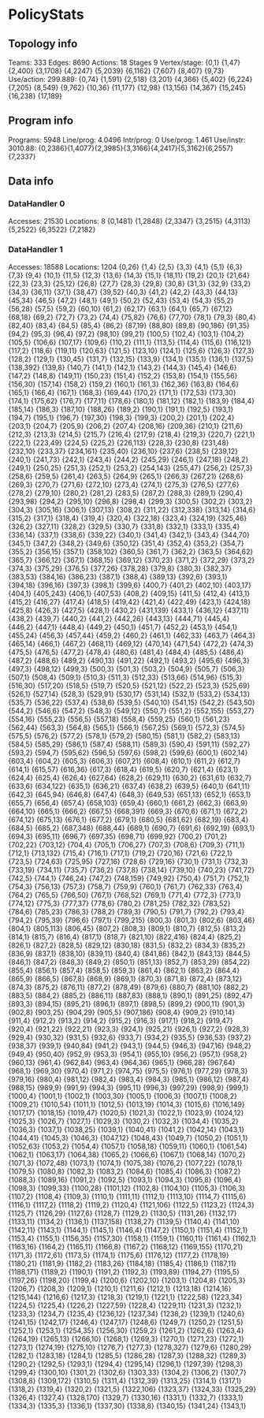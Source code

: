 # PolicyStats
## Topology info
Teams:		333
Edges:		8690
Actions:	18
Stages		9
Vertex/stage:	{0,1} {1,47} {2,400} {3,1708} {4,2247} {5,2039} {6,1162} {7,607} {8,407} {9,73} 
Use/action:	299.889: {0,74} {1,591} {2,518} {3,201} {4,366} {5,402} {6,224} {7,205} {8,549} {9,762} {10,36} {11,177} {12,98} {13,156} {14,367} {15,245} {16,238} {17,189} 

## Program info
Programs:	5948
Line/prog:	4.0496
Intr/prog:	0
Use/prog:	1.461
Use/instr:	3010.88: {0,2386}{1,4077}{2,3985}{3,3166}{4,2417}{5,3162}{6,2557}{7,2337}

## Data info

### DataHandler 0
Accesses:	21530
Locations:	8
{0,1481} {1,2848} {2,3347} {3,2515} {4,3113} {5,2522} {6,3522} {7,2182} 

### DataHandler 1
Accesses:	18588
Locations:	1204
{0,26} {1,4} {2,5} {3,3} {4,1} {5,1} {6,3} {7,3} {9,4} {10,1} {11,5} {12,3} {13,6} {14,3} {15,1} {18,11} {19,2} {20,1} {21,64} {22,3} {23,3} {25,12} {26,8} {27,7} {28,3} {29,8} {30,8} {31,3} {32,9} {33,2} {34,3} {36,11} {37,1} {38,47} {39,52} {40,3} {41,2} {42,2} {43,3} {44,13} {45,34} {46,5} {47,2} {48,1} {49,1} {50,2} {52,43} {53,4} {54,3} {55,2} {56,28} {57,5} {59,2} {60,10} {61,2} {62,17} {63,1} {64,1} {65,7} {67,12} {68,18} {69,2} {72,7} {73,2} {74,4} {75,82} {76,6} {77,70} {78,1} {79,3} {80,4} {82,40} {83,4} {84,5} {85,4} {86,2} {87,19} {88,80} {89,8} {90,186} {91,35} {94,2} {95,3} {96,4} {97,2} {98,10} {99,21} {100,5} {102,4} {103,1} {104,2} {105,5} {106,6} {107,17} {109,6} {110,2} {111,1} {113,5} {114,4} {115,6} {116,121} {117,2} {118,6} {119,11} {120,63} {121,5} {123,10} {124,1} {125,6} {126,3} {127,3} {128,2} {129,1} {130,45} {131,7} {132,15} {133,9} {134,1} {135,1} {136,1} {137,5} {138,392} {139,8} {140,7} {141,1} {142,1} {143,2} {144,3} {145,4} {146,6} {147,2} {148,8} {149,11} {150,23} {151,4} {152,2} {153,8} {154,1} {155,56} {156,30} {157,14} {158,2} {159,2} {160,1} {161,3} {162,36} {163,8} {164,6} {165,1} {166,4} {167,1} {168,3} {169,44} {170,2} {171,1} {172,53} {173,30} {174,1} {175,62} {176,7} {177,11} {178,6} {180,1} {181,12} {182,1} {183,9} {184,4} {185,14} {186,3} {187,10} {188,26} {189,2} {190,1} {191,1} {192,5} {193,1} {194,7} {195,1} {196,7} {197,30} {198,3} {199,3} {200,2} {201,1} {202,4} {203,1} {204,7} {205,9} {206,2} {207,4} {208,16} {209,36} {210,1} {211,6} {212,3} {213,3} {214,5} {215,7} {216,4} {217,9} {218,4} {219,3} {220,7} {221,1} {222,1} {223,49} {224,5} {225,2} {226,113} {228,3} {230,8} {231,48} {232,10} {233,37} {234,161} {235,40} {236,10} {237,6} {238,5} {239,12} {240,1} {241,73} {242,1} {243,4} {244,2} {245,29} {246,1} {247,18} {248,2} {249,1} {250,25} {251,3} {252,1} {253,2} {254,143} {255,47} {256,2} {257,3} {258,6} {259,5} {261,4} {263,5} {264,9} {265,1} {266,3} {267,21} {268,6} {269,3} {270,7} {271,6} {272,10} {273,4} {274,1} {275,3} {276,5} {277,6} {278,2} {279,10} {280,2} {281,2} {283,5} {287,2} {288,3} {289,1} {290,4} {293,98} {294,2} {295,10} {296,8} {298,4} {299,3} {300,5} {302,2} {303,2} {304,3} {305,16} {306,1} {307,13} {308,2} {311,22} {312,338} {313,14} {314,6} {315,2} {317,1} {318,4} {319,4} {320,4} {322,18} {323,4} {324,19} {325,46} {326,2} {327,11} {328,2} {329,5} {330,7} {331,8} {332,1} {333,1} {335,4} {336,14} {337,1} {338,6} {339,22} {340,1} {341,4} {342,1} {343,4} {344,70} {345,1} {347,2} {348,2} {349,6} {350,12} {351,4} {352,4} {353,2} {354,7} {355,2} {356,15} {357,1} {358,102} {360,5} {361,7} {362,2} {363,5} {364,62} {365,7} {366,12} {367,1} {368,15} {369,12} {370,23} {371,2} {372,29} {373,2} {374,3} {375,29} {376,5} {377,26} {378,28} {379,8} {380,3} {382,37} {383,53} {384,16} {386,23} {387,1} {388,4} {389,13} {392,6} {393,1} {394,18} {396,16} {397,3} {398,1} {399,6} {400,7} {401,2} {402,10} {403,17} {404,1} {405,243} {406,1} {407,53} {408,2} {409,15} {411,5} {412,4} {413,1} {415,2} {416,27} {417,4} {418,5} {419,42} {421,4} {422,49} {423,1} {424,18} {425,8} {426,3} {427,5} {428,1} {430,2} {431,139} {433,1} {436,12} {437,11} {438,2} {439,7} {440,2} {441,2} {442,26} {443,13} {444,71} {445,4} {446,2} {447,1} {448,4} {449,2} {450,1} {451,7} {452,2} {453,1} {454,1} {455,24} {456,3} {457,44} {459,2} {460,2} {461,1} {462,33} {463,7} {464,3} {465,14} {466,1} {467,2} {468,11} {469,12} {470,14} {471,54} {472,2} {474,3} {475,5} {476,5} {477,2} {478,4} {480,6} {481,4} {484,4} {485,5} {486,4} {487,2} {488,6} {489,2} {490,13} {491,22} {492,1} {493,2} {495,6} {496,3} {497,3} {498,12} {499,3} {500,3} {501,3} {503,2} {504,9} {505,7} {506,3} {507,1} {508,4} {509,1} {510,3} {511,3} {512,33} {513,66} {514,96} {515,3} {516,30} {517,20} {518,5} {519,7} {520,5} {521,12} {522,2} {523,3} {525,69} {526,1} {527,14} {528,3} {529,91} {530,17} {531,14} {532,1} {533,2} {534,13} {535,7} {536,22} {537,4} {538,6} {539,5} {540,10} {541,15} {542,2} {543,50} {544,2} {546,6} {547,2} {548,3} {549,12} {550,7} {551,2} {552,155} {553,27} {554,16} {555,23} {556,5} {557,18} {558,4} {559,25} {560,1} {561,23} {562,44} {563,3} {564,8} {565,1} {566,1} {567,25} {569,1} {572,3} {574,5} {575,5} {576,2} {577,2} {578,1} {579,2} {580,15} {581,1} {582,2} {583,13} {584,5} {585,29} {586,1} {587,4} {588,11} {589,3} {590,4} {591,11} {592,27} {593,2} {594,7} {595,62} {596,5} {597,6} {598,2} {599,6} {600,1} {602,14} {603,4} {604,2} {605,3} {606,3} {607,21} {608,4} {610,1} {611,2} {612,7} {614,1} {615,57} {616,36} {617,3} {618,4} {619,5} {620,7} {621,4} {623,1} {624,4} {625,4} {626,4} {627,64} {628,2} {629,11} {630,2} {631,61} {632,7} {633,6} {634,122} {635,1} {636,21} {637,4} {638,2} {639,5} {640,1} {641,11} {642,3} {645,94} {646,8} {647,4} {648,3} {649,53} {651,13} {652,1} {653,1} {655,7} {656,4} {657,4} {658,103} {659,4} {660,1} {661,2} {662,3} {663,9} {664,10} {665,1} {666,2} {667,5} {668,391} {669,3} {670,6} {671,1} {672,2} {674,12} {675,13} {676,1} {677,2} {679,1} {680,5} {681,62} {682,19} {683,4} {684,5} {685,2} {687,348} {688,44} {689,1} {690,7} {691,6} {692,19} {693,1} {694,3} {695,11} {696,7} {697,35} {698,71} {699,92} {700,2} {701,2} {702,22} {703,12} {704,4} {705,1} {706,27} {707,3} {708,6} {709,3} {711,1} {712,1} {713,132} {715,4} {716,1} {717,1} {719,2} {720,16} {721,6} {722,1} {723,5} {724,63} {725,95} {727,16} {728,6} {729,16} {730,1} {731,1} {732,3} {733,19} {734,11} {735,7} {736,2} {737,8} {738,14} {739,10} {740,23} {741,72} {742,5} {744,1} {746,24} {747,2} {748,159} {749,92} {750,4} {751,7} {752,1} {754,3} {756,13} {757,3} {758,7} {759,9} {760,1} {761,7} {762,33} {763,4} {764,2} {765,5} {766,50} {767,1} {768,52} {769,1} {771,4} {772,3} {773,1} {774,12} {775,3} {777,37} {778,6} {780,2} {781,25} {782,32} {783,52} {784,6} {785,23} {786,3} {788,2} {789,3} {790,5} {791,7} {792,2} {793,4} {794,2} {795,39} {796,6} {797,1} {799,215} {800,3} {801,3} {802,6} {803,46} {804,1} {805,113} {806,45} {807,2} {808,3} {809,1} {810,7} {812,5} {813,2} {814,1} {815,7} {816,4} {817,1} {818,7} {821,10} {822,416} {824,4} {825,2} {826,1} {827,2} {828,5} {829,12} {830,18} {831,5} {832,2} {834,3} {835,2} {836,9} {837,1} {838,10} {839,11} {840,4} {841,86} {842,1} {843,13} {844,5} {846,1} {847,2} {848,3} {849,2} {850,1} {851,13} {852,7} {853,29} {854,22} {855,4} {856,1} {857,4} {858,5} {859,3} {861,4} {862,1} {863,2} {864,4} {865,9} {866,5} {867,8} {868,9} {869,1} {870,3} {871,8} {872,4} {873,12} {874,3} {875,2} {876,11} {877,2} {878,49} {879,6} {880,7} {881,10} {882,2} {883,5} {884,2} {885,2} {886,11} {887,83} {888,1} {890,1} {891,25} {892,47} {893,3} {894,15} {895,21} {896,1} {897,1} {898,5} {899,2} {900,11} {901,3} {902,8} {903,25} {904,29} {905,5} {907,186} {908,4} {909,2} {910,14} {911,4} {912,2} {913,2} {914,2} {915,2} {916,3} {917,1} {918,2} {919,47} {920,4} {921,22} {922,21} {923,3} {924,1} {925,21} {926,1} {927,2} {928,3} {929,4} {930,32} {931,5} {932,6} {933,7} {934,2} {935,5} {936,53} {937,2} {938,37} {939,1} {940,84} {941,2} {943,1} {944,5} {946,3} {947,16} {948,2} {949,4} {950,40} {952,9} {953,3} {954,1} {955,10} {956,2} {957,1} {958,2} {960,13} {961,4} {962,84} {963,4} {964,36} {965,1} {966,28} {967,64} {968,1} {969,30} {970,4} {971,2} {974,75} {975,5} {976,1} {977,29} {978,3} {979,16} {980,4} {981,12} {982,4} {983,4} {984,3} {985,1} {986,12} {987,4} {988,15} {989,9} {991,9} {994,3} {995,11} {996,3} {997,29} {998,9} {999,1} {1000,4} {1001,1} {1002,1} {1003,30} {1005,1} {1006,3} {1007,1} {1008,2} {1009,21} {1010,54} {1011,1} {1012,5} {1013,19} {1014,3} {1015,6} {1016,149} {1017,17} {1018,15} {1019,47} {1020,5} {1021,3} {1022,1} {1023,9} {1024,12} {1025,3} {1026,7} {1027,1} {1029,3} {1030,2} {1032,3} {1034,4} {1035,2} {1036,3} {1037,1} {1038,25} {1039,1} {1040,41} {1041,2} {1042,14} {1043,1} {1044,41} {1045,3} {1046,3} {1047,12} {1048,43} {1049,7} {1050,2} {1051,1} {1052,63} {1053,2} {1054,4} {1057,1} {1058,18} {1059,11} {1060,1} {1061,54} {1062,1} {1063,17} {1064,38} {1065,2} {1066,6} {1067,1} {1068,14} {1070,2} {1071,3} {1072,48} {1073,1} {1074,1} {1075,38} {1076,2} {1077,22} {1078,1} {1079,5} {1080,8} {1082,3} {1083,2} {1084,6} {1085,4} {1086,3} {1087,2} {1088,3} {1089,16} {1091,2} {1092,5} {1093,1} {1094,3} {1095,8} {1096,4} {1098,3} {1099,33} {1100,28} {1101,12} {1102,8} {1104,10} {1105,3} {1106,3} {1107,2} {1108,4} {1109,3} {1110,1} {1111,11} {1112,1} {1113,10} {1114,7} {1115,6} {1116,1} {1117,2} {1118,2} {1119,2} {1120,4} {1121,106} {1122,5} {1123,2} {1124,3} {1125,7} {1126,29} {1127,6} {1128,7} {1129,2} {1130,5} {1131,26} {1132,17} {1133,11} {1134,2} {1136,1} {1137,158} {1138,27} {1139,5} {1140,4} {1141,10} {1142,11} {1143,1} {1144,1} {1145,1} {1146,4} {1147,2} {1150,1} {1151,4} {1152,1} {1153,4} {1155,1} {1156,35} {1157,30} {1158,1} {1159,1} {1160,11} {1161,4} {1162,1} {1163,16} {1164,2} {1165,11} {1166,8} {1167,2} {1168,12} {1169,155} {1170,21} {1171,3} {1172,61} {1173,5} {1174,1} {1175,6} {1176,12} {1177,2} {1178,19} {1180,21} {1181,9} {1182,2} {1183,26} {1184,18} {1185,4} {1186,1} {1187,11} {1188,171} {1189,2} {1190,1} {1191,2} {1192,3} {1193,89} {1194,27} {1195,5} {1197,26} {1198,20} {1199,4} {1200,6} {1202,10} {1203,1} {1204,8} {1205,3} {1206,7} {1208,3} {1209,1} {1210,1} {1211,6} {1212,1} {1213,18} {1214,16} {1215,144} {1216,6} {1217,3} {1218,3} {1219,1} {1221,1} {1222,58} {1223,34} {1224,5} {1225,4} {1226,2} {1227,59} {1228,4} {1229,11} {1231,3} {1232,1} {1233,3} {1234,7} {1235,4} {1236,12} {1237,34} {1238,2} {1239,1} {1240,6} {1241,15} {1242,17} {1246,4} {1247,17} {1248,6} {1249,7} {1250,2} {1251,5} {1252,1} {1253,1} {1254,35} {1256,30} {1259,2} {1261,2} {1262,6} {1263,4} {1264,19} {1265,13} {1266,10} {1268,1} {1269,3} {1270,1} {1271,23} {1272,1} {1273,1} {1274,19} {1275,10} {1276,7} {1277,3} {1278,327} {1279,6} {1280,29} {1282,1} {1283,18} {1284,1} {1285,5} {1286,28} {1287,3} {1288,32} {1289,3} {1290,2} {1292,5} {1293,1} {1294,4} {1295,14} {1296,1} {1297,39} {1298,3} {1299,4} {1300,10} {1301,2} {1302,6} {1303,33} {1304,2} {1306,2} {1307,7} {1308,8} {1309,172} {1310,5} {1311,4} {1312,39} {1313,25} {1314,1} {1317,1} {1318,2} {1319,4} {1320,2} {1321,5} {1322,106} {1323,37} {1324,33} {1325,29} {1326,4} {1327,4} {1328,170} {1329,7} {1330,16} {1331,1} {1332,7} {1333,1} {1334,3} {1335,3} {1336,1} {1337,30} {1338,8} {1340,15} {1341,24} {1343,1} 